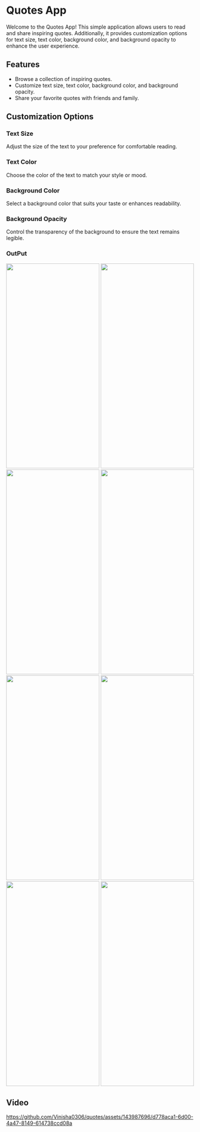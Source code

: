 # Quotes App

Welcome to the Quotes App! This simple application allows users to read and share inspiring quotes. Additionally, it provides customization options for text size, text color, background color, and background opacity to enhance the user experience.

## Features

- Browse a collection of inspiring quotes.
- Customize text size, text color, background color, and background opacity.
- Share your favorite quotes with friends and family.

## Customization Options

### Text Size

Adjust the size of the text to your preference for comfortable reading.

### Text Color

Choose the color of the text to match your style or mood.

### Background Color

Select a background color that suits your taste or enhances readability.

### Background Opacity

Control the transparency of the background to ensure the text remains legible.

### OutPut 
<img src="https://github.com/Vinisha0306/quotes/assets/143987696/46306cbb-9010-49f1-a19f-f465bef16ba3" width="250" height="550">
<img src="https://github.com/Vinisha0306/quotes/assets/143987696/e820da60-0e8d-4948-9764-81ec2ccded74" width="250" height="550">
<img src="https://github.com/Vinisha0306/quotes/assets/143987696/94381ca5-bd2a-4e36-86f1-f913c097a2f0" width="250" height="550">
<img src="https://github.com/Vinisha0306/quotes/assets/143987696/d4217339-54e0-433c-a4a6-77c1851d3213" width="250" height="550">
<img src="https://github.com/Vinisha0306/quotes/assets/143987696/d0c2502d-a355-43e6-8457-48bc1558eb20" width="250" height="550">
<img src="https://github.com/Vinisha0306/quotes/assets/143987696/8874079f-82af-4a94-a450-15691f0b0b45" width="250" height="550">
<img src="https://github.com/Vinisha0306/quotes/assets/143987696/bb836b30-430d-4f2a-83c1-13be375d8cfb" width="250" height="550">
<img src="https://github.com/Vinisha0306/quotes/assets/143987696/9d17f6ee-eee7-4ac9-a272-f8b444e749bc" width="250" height="550">

## Video

https://github.com/Vinisha0306/quotes/assets/143987696/d778aca1-6d00-4a47-8149-614738ccd08a

